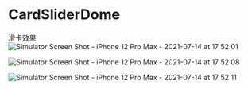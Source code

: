 # CardSliderDome
滑卡效果
![Simulator Screen Shot - iPhone 12 Pro Max - 2021-07-14 at 17 52 01](https://user-images.githubusercontent.com/17827036/125712939-e3140248-5441-4f79-a835-df8834976de0.png)

![Simulator Screen Shot - iPhone 12 Pro Max - 2021-07-14 at 17 52 08](https://user-images.githubusercontent.com/17827036/125712948-fd87410c-3187-4c53-9100-817715b31b04.png)

![Simulator Screen Shot - iPhone 12 Pro Max - 2021-07-14 at 17 52 11](https://user-images.githubusercontent.com/17827036/125712952-c49b2e47-6c3f-45b4-9510-013f814e11e2.png)
